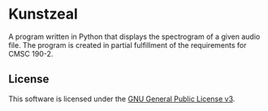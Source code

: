# Kunstzeal
A program written in Python that displays the spectrogram of a given audio file. The program is created in partial fulfillment of the requirements for CMSC 190-2.


##  License
This software is licensed under the [GNU General Public License v3](LICENSE).